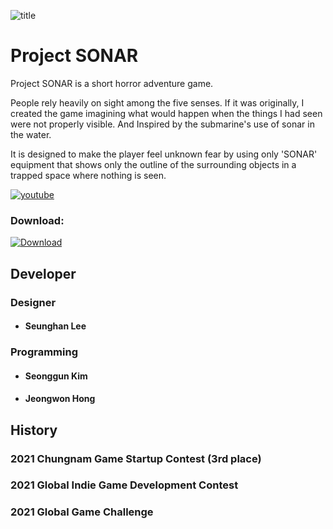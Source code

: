 ![title](https://img.itch.zone/aW1nLzc2MDA2OTcucG5n/original/f%2BpuOb.png)
# Project SONAR

Project SONAR is a short horror adventure game.

People rely heavily on sight among the five senses. If it was originally, I created the game imagining what would happen when the things I had seen were not properly visible. And Inspired by the submarine's use of sonar in the water.

It is designed to make the player feel unknown fear by using only 'SONAR' equipment that shows only the outline of the surrounding objects in a trapped space where nothing is seen.

[![youtube](https://img.youtube.com/vi/xHE5w7Zjk6k/0.jpg)](https://youtu.be/xHE5w7Zjk6k)

### Download:
[![Download](https://static.itch.io/images/badge.svg)](https://gomgomgames.itch.io/project-sonar)
## Developer

### Designer
+ #### Seunghan Lee

### Programming
+ #### Seonggun Kim
+ #### Jeongwon Hong

## History

### 2021 Chungnam Game Startup Contest (3rd place)
### 2021 Global Indie Game Development Contest
### 2021 Global Game Challenge
